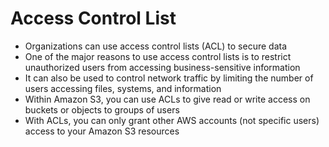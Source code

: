 
# Access Control List
- Organizations can use access control lists (ACL) to secure data
- One of the major reasons to use access control lists is to restrict unauthorized users from accessing business-sensitive 
  information
- It can also be used to control network traffic by limiting the number of users accessing files, systems, and information
- Within Amazon S3, you can use ACLs to give read or write access on buckets or objects to groups of users
- With ACLs, you can only grant other AWS accounts (not specific users) access to your Amazon S3 resources